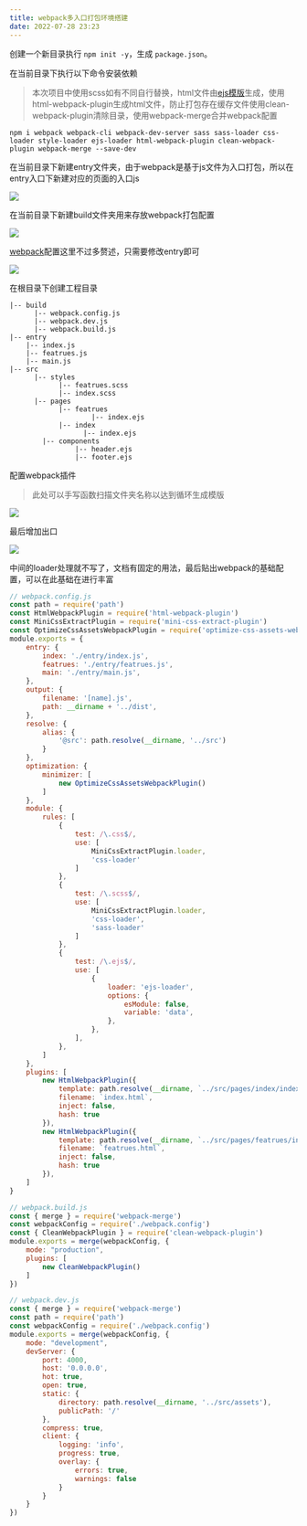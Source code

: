 ```yaml
---
title: webpack多入口打包环境搭建
date: 2022-07-28 23:23
---
```

创建一个新目录执行 `npm init -y`，生成 `package.json`。

在当前目录下执行以下命令安装依赖

> 本次项目中使用scss如有不同自行替换，html文件由[ejs模版](https://ejs.co/)生成，使用html-webpack-plugin生成html文件，防止打包存在缓存文件使用clean-webpack-plugin清除目录，使用webpack-merge合并webpack配置

```shell
npm i webpack webpack-cli webpack-dev-server sass sass-loader css-loader style-loader ejs-loader html-webpack-plugin clean-webpack-plugin webpack-merge --save-dev
```



在当前目录下新建entry文件夹，由于webpack是基于js文件为入口打包，所以在entry入口下新建对应的页面的入口js

![](https://image.liuyongzhi.cn/images/entry-dir.png)

在当前目录下新建build文件夹用来存放webpack打包配置

![](https://image.liuyongzhi.cn/images/webpack-dir.png)

[webpack](https://webpack.docschina.org/concepts/)配置这里不过多赘述，只需要修改entry即可

![](https://image.liuyongzhi.cn/images/entry-code.png)

在根目录下创建工程目录

```
|-- build
	  |-- webpack.config.js
	  |-- webpack.dev.js
	  |-- webpack.build.js
|-- entry
    |-- index.js
    |-- featrues.js
    |-- main.js
|-- src
	  |-- styles
	  		|-- featrues.scss
	  		|-- index.scss
	  |-- pages
	  		|-- featrues
	  				|-- index.ejs
	  		|-- index
	  			  |-- index.ejs
		|-- components
				|-- header.ejs
				|-- footer.ejs
```

配置webpack插件

> 此处可以手写函数扫描文件夹名称以达到循环生成模版

![](http://image.liuyongzhi.cn/images/webpack-plugin.png)

最后增加出口

![](http://image.liuyongzhi.cn/images/webpack-output.png)

中间的loader处理就不写了，文档有固定的用法，最后贴出webpack的基础配置，可以在此基础在进行丰富

```js
// webpack.config.js
const path = require('path')
const HtmlWebpackPlugin = require('html-webpack-plugin')
const MiniCssExtractPlugin = require('mini-css-extract-plugin')
const OptimizeCssAssetsWebpackPlugin = require('optimize-css-assets-webpack-plugin') 
module.exports = {
    entry: {
        index: './entry/index.js',
        featrues: './entry/featrues.js',
        main: './entry/main.js',
    },
    output: {
        filename: '[name].js',
        path: __dirname + '../dist',
    },
    resolve: {
        alias: {
            '@src': path.resolve(__dirname, '../src')
        }
    },
    optimization: {
        minimizer: [
            new OptimizeCssAssetsWebpackPlugin()
        ]
    },
    module: {
        rules: [
            {
                test: /\.css$/,
                use: [
                    MiniCssExtractPlugin.loader,
                    'css-loader'
                ]
            },
            {
                test: /\.scss$/,
                use: [
                    MiniCssExtractPlugin.loader,
                    'css-loader',
                    'sass-loader'
                ]
            },
            {
                test: /\.ejs$/,
                use: [
                    {
                        loader: 'ejs-loader',
                        options: {
                            esModule: false,
                            variable: 'data',
                        },
                    },
                ],
            },
        ]
    },
    plugins: [
        new HtmlWebpackPlugin({
            template: path.resolve(__dirname, `../src/pages/index/index.ejs`),
            filename: `index.html`,
            inject: false,
            hash: true
        }),
        new HtmlWebpackPlugin({
            template: path.resolve(__dirname, `../src/pages/featrues/index.ejs`),
            filename: `featrues.html`,
            inject: false,
            hash: true
        }),
    ]
}

```

```js
// webpack.build.js
const { merge } = require('webpack-merge')
const webpackConfig = require('./webpack.config')
const { CleanWebpackPlugin } = require('clean-webpack-plugin')
module.exports = merge(webpackConfig, {
    mode: "production",
    plugins: [
        new CleanWebpackPlugin()
    ]
})
```

```js
// webpack.dev.js
const { merge } = require('webpack-merge')
const path = require('path')
const webpackConfig = require('./webpack.config')
module.exports = merge(webpackConfig, {
    mode: "development",
    devServer: {
        port: 4000,
        host: '0.0.0.0',
        hot: true,
        open: true,
        static: {
            directory: path.resolve(__dirname, '../src/assets'),
            publicPath: '/'
        },
        compress: true,
        client: {
            logging: 'info',
            progress: true,
            overlay: {
                errors: true,
                warnings: false
            }
        }
    }
})
```

